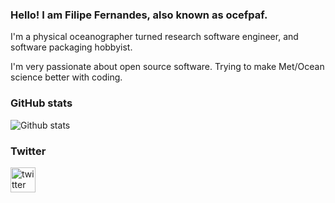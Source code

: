 ### Hello! I am Filipe Fernandes, also known as ocefpaf.

I'm a physical oceanographer turned research software engineer,
and software packaging hobbyist.

I'm very passionate about open source software. Trying to make Met/Ocean science better with coding. 


### GitHub stats
![Github stats](https://github-readme-stats.vercel.app/api?username=ocefpaf&show_icons=true)

### Twitter

[<img src='https://cdn.jsdelivr.net/npm/simple-icons@3.0.1/icons/twitter.svg' alt='twitter' height='40'>](https://twitter.com/ocefpaf)
